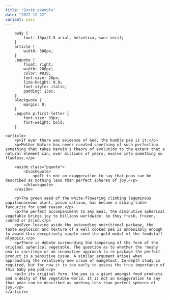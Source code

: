 ```yaml
---
title: "Quote example"
date: "2022-12-22"
variant: yazi
---
```


    	body {
    		font: 13px/1.5 arial, helvetica, sans-serif;
    	}
    	article {
    		width: 500px;
    	}
    	.pquote {
    		float: right;
    		width: 200px;
    		color: #030;
    		font-size: 26px;
    		line-height: 0.9;
    		font-style: italic;
    		padding: 13px;
    	}
    	blockquote {
    		margin: 0;
    	}
    	.pquote p:first-letter {
    		font-size: 39px;
    		font-weight: bold;
    	}

    <article>
    	<p>If ever there was evidence of God, the humble pea is it.</p>
    	<p>Mother Nature has never created something of such perfection, something that takes Darwin's theory of evolution to the extent that a natural element can, over millions of years, evolve into something so flawless.</p>

    	<aside class="pquote">
    		<blockquote>
    			<p>It is not an exaggeration to say that peas can be described as nothing less than perfect spheres of joy.</p>
    		</blockquote>
    	</aside>

    	<p>The green seed of the white-flowering climbing leguminous papilionaceous plant, pisum sativum, has become a dining-table favourite for good reason.</p>
    	<p>The perfect accompaniment to any meal, the diminutive spherical vegetable brings joy to billions worldwide, be they fresh, frozen, canned or dried.</p>
    	<p>Even leaving aside the astounding nutritional package, the taste explosion and texture of a well cooked pea is undeniably enough to award this deceptively simple seed the gold-medal of the foodstuff Olympics.</p>
    	<p>There is debate surrounding the tampering of the form of the original spherical vegetable. The question as to whether the 'mushy' pea is sacrilege or an innovative approach to re-package the perfect product is a sensitive issue. A similar argument arises when approaching the relatively new craze of mangetout. In-depth study is required, but for now it is too early to assess the true importance of this baby pea pod.</p>
    	<p>In its original form, the pea is a giant amongst food products and a deity of the vegetable world. It is not an exaggeration to say that peas can be described as nothing less than perfect spheres of joy.</p>
    </article>
